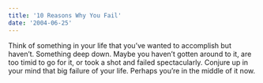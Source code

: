 ```yaml
---
title: '10 Reasons Why You Fail'
date: '2004-06-25'
---
```

Think of something in your life that you’ve wanted to accomplish but haven’t. Something deep down. Maybe you haven’t gotten around to it, are too timid to go for it, or took a shot and failed spectacularly. Conjure up in your mind that big failure of your life. Perhaps you’re in the middle of it now.
